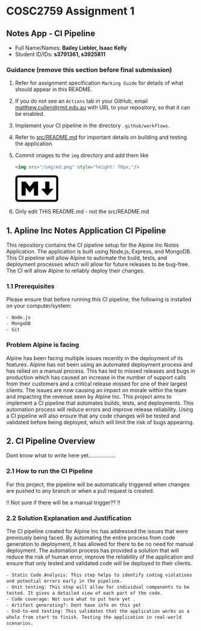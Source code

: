 # COSC2759 Assignment 1
## Notes App - CI Pipeline
- Full Name/Names: **Bailey Liebler, Isaac Kelly**
- Student ID/IDs: **s3791361, s3925811**

### Guidance (remove this section before final submission)

1. Refer for assignment specification `Marking Guide` for details of what should appear in this README.

2. If you do not see an `Actions` tab in your GitHub, email matthew.cullen@rmit.edu.au with URL to your repository, so that it can be enabled.

3. Implement your CI pipeline in the directory `.github/workflows`.

4. Refer to [src/README.md](/src/README.md) for important details on building and testing the application.

5. Commit images to the `img` directory and add them like 
    ```html
    <img src="/img/md.png" style="height: 70px;"/>
    ```
    <img src="/img/md.png" style="height: 70px;"/>

6. Only edit THIS README.md - not the src/README.md
## 1. Apline Inc Notes Application CI Pipeline 
This repository contains the CI pipeline setup for the Alpine Inc Notes Application. The application is built using Node.js, Express, and MongoDB. This CI pipeline will allow Alpine to automate the build, tests, and deployment processes which will allow for future releases to be bug-free. The CI will allow Alpine to reliably deploy their changes. 

### 1.1 Prerequisites 
Please ensure that before running this CI pipeline, the following is installed on your computer/system:
   
    - Node.js
    - MongoDB
    - Git

### Problem Alpine is facing
Alpine has been facing multiple issues recently in the deployment of its features. Alpine has not been using an automated deployment process and has relied on a manual process. This has led to missed releases and bugs in production which has caused an increase in the number of support calls from their customers and a critical release missed for one of their largest clients. The issues are now causing an impact on morale within the team and impacting the revenue seen by Alpine Inc. This project aims to implement a CI pipeline that automates builds, tests, and deployments. This automation process will reduce errors and improve release reliability. Using a CI pipeline will also ensure that any code changes will be tested and validated before being deployed, which will limit the risk of bugs appearing. 

## 2. CI Pipeline Overview
Dont know what to write here yet..................

### 2.1 How to run the CI Pipeline 
For this project, the pipeline will be automatically triggered when changes are pushed to any branch or when a pull request is created. 

!! Not sure if there will be a manual trigger?? !! 

### 2.2 Solution Explanation and Justification  
The CI pipeline created for Alpine Inc has addressed the issues that were previously being faced. By automating the entire process from code generation to deployment, it has allowed for there to be no need for manual deployment. The automation process has provided a solution that will reduce the risk of human error, improve the reliability of the application and ensure that only tested and validated code will be deployed to their clients. 


    - Static Code Analysis: This step helps to identify coding violations and potential errors early in the pipeline.
    - Unit testing: This step will allow for individual components to be tested. It gives a detailed view of each part of the code. 
    - Code coverage: Not sure what to put here yet . 
    - Artifact generating?: Dont have info on this yet 
    - End-to-end testing: This validates that the application works as a whole from start to finish. Testing the application in real-world scenarios. 

